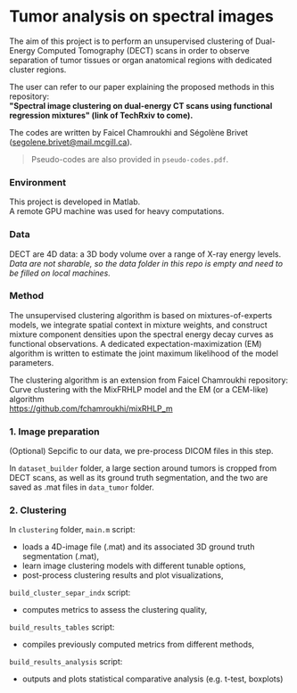# Tumor analysis on spectral images

The aim of this project is to perform an unsupervised clustering of Dual-Energy Computed Tomography (DECT) scans in order to observe separation of tumor tissues or organ anatomical regions with dedicated cluster regions.  

The user can refer to our paper explaining the proposed methods in this repository:  
**"Spectral image clustering on dual-energy CT scans using functional regression mixtures" (link of TechRxiv to come).**

The codes are written by Faicel Chamroukhi and Ségolène Brivet (segolene.brivet@mail.mcgill.ca).

> Pseudo-codes are also provided in `pseudo-codes.pdf`.

### Environment
This project is developed in Matlab.  
A remote GPU machine was used for heavy computations.


### Data
DECT are 4D data: a 3D body volume over a range of X-ray energy levels.  
*Data are not sharable, so the data folder in this repo is empty and need to be filled on local machines.*  


### Method
The unsupervised clustering algorithm is based on mixtures-of-experts models, we integrate spatial context in mixture weights, and construct mixture component densities upon the spectral energy decay curves as functional observations. A dedicated expectation-maximization (EM) algorithm is written to estimate the joint maximum likelihood of the model parameters.

The clustering algorithm is an extension from Faicel Chamroukhi repository:  
Curve clustering with the MixFRHLP model and the EM (or a CEM-like) algorithm  
https://github.com/fchamroukhi/mixRHLP_m  



### 1. Image preparation
(Optional)
Sepcific to our data, we pre-process DICOM files in this step.  

In `dataset_builder` folder, a large section around tumors is cropped from DECT scans, as well as its ground truth segmentation, and the two are saved as .mat files in `data_tumor` folder.  


### 2. Clustering
In `clustering` folder, `main.m` script:
- loads a 4D-image file (.mat) and its associated 3D ground truth segmentation (.mat), 
- learn image clustering models with different tunable options,
- post-process clustering results and plot visualizations,

`build_cluster_separ_indx` script:
- computes metrics to assess the clustering quality,

`build_results_tables` script:
- compiles previously computed metrics from different methods,

`build_results_analysis` script:
- outputs and plots statistical comparative analysis (e.g. t-test, boxplots)

